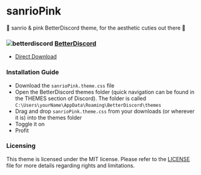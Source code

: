 # sanrioPink
🌺 sanrio &amp; pink BetterDiscord theme, for the aesthetic cuties out there 🌺

### ![betterdiscord](https://discord-extensions.github.io/assets/icons/betterdiscord.png) **[BetterDiscord](https://betterdiscord.app)**
- [Direct Download](betterdiscord.app)

### Installation Guide
- Download the `sanrioPink.theme.css` file
- Open the BetterDiscord themes folder (quick navigation can be found in the THEMES section of Discord). The folder is called `C:\Users\yourName\AppData\Roaming\BetterDiscord\themes`
- Drag and drop `sanrioPink.theme.css` from your downloads (or wherever it is) into the themes folder
- Toggle it on
- Profit
  
### Licensing
This theme is licensed under the MIT license. Please refer to the [LICENSE](./LICENSE) file for more details regarding rights and limitations.
